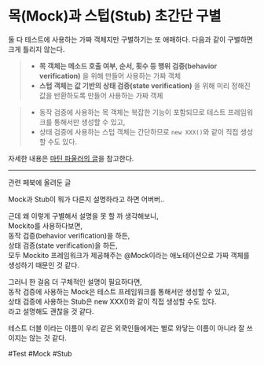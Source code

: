 # 목(Mock)과 스텁(Stub) 초간단 구별

둘 다 테스트에 사용하는 가짜 객체지만 구별하기는 또 애매하다. 다음과 같이 구별하면 크게 틀리지 않는다.

>- **목 객체는 메소드 호출 여부, 순서, 횟수 등 행위 검증(behavior verification)** 을 위해 만들어 사용하는 가짜 객체  
>- **스텁 객체는 값 기반의 상태 검증(state verification)** 을 위해 미리 정해진 값을 반환하도록 만들어 사용하는 가짜 객체

>- 동작 검증에 사용하는 목 객체는 복잡한 기능이 포함되므로 테스트 프레임워크를 통해서만 생성할 수 있고,  
>- 상태 검증에 사용하는 스텁 객체는 간단하므로 `new XXX()`와 같이 직접 생성할 수도 있다.

자세한 내용은 [마틴 파울러의 글](https://martinfowler.com/articles/mocksArentStubs.html)을 참고한다.

---
관련 페북에 올려둔 글

Mock과 Stub이 뭐가 다른지 설명하라고 하면 어버버..

근데 왜 이렇게 구별해서 설명을 못 할 까 생각해보니,  
Mockito를 사용하다보면,  
동작 검증(behavior verification)을 하든,  
상태 검증(state verification)을 하든,  
모두 Mockito 프레임워크가 제공해주는 @Mock이라는 애노테이션으로 가짜 객체를 생성하기 때문인 것 같다.

그러니 한 걸음 더 구체적인 설명이 필요하다면,  
동작 검증에 사용하는 Mock은 테스트 프레임워크를 통해서만 생성할 수 있고,  
상태 검증에 사용하는 Stub은 new XXX()와 같이 직접 생성할 수도 있다.  
라고 설명해도 괜찮을 것 같다.

테스트 더블 이라는 이름이 우리 같은 외쿡인들에게는 별로 와닿는 이름이 아니라 잘 쓰이지는 않는 것 같다.

#Test #Mock #Stub
